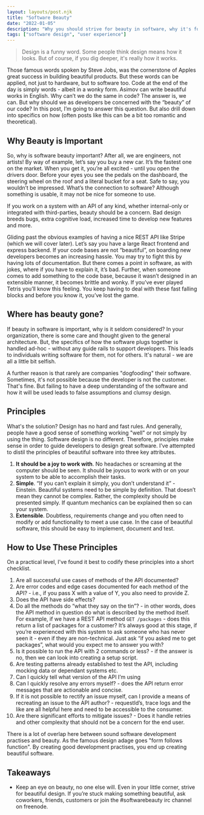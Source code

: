 ```yaml
---
layout: layouts/post.njk
title: "Software Beauty"
date: "2022-01-05"
description: "Why you should strive for beauty in software, why it's forgotten and how to make software beautiful."
tags: ["software design", "user experience"]
---
```


> Design is a funny word. Some people think design means how it looks. But of course, if you dig deeper, it's really how it works.

Those famous words spoken by Steve Jobs, was the cornerstone of Apples great success in building beautiful products. But these words can be applied, not just to hardware, but to software too. Code at the end of the day is simply words - albeit in a wonky form. Asimov can write beautiful works in English. Why can’t we do the same in code? The answer is, we can. But why should we as developers be concerned with the “beauty” of our code? In this post, I’m going to answer this question. But also drill down into specifics on how (often posts like this can be a bit too romantic and theoretical).

## Why Beauty is Important

So, why is software beauty important? After all, we are engineers, not artists! By way of example, let’s say you buy a new car. It’s the fastest one on the market. When you get it, you’re all excited - until you open the drivers door. Before your eyes you see the pedals on the dashboard, the steering wheel on the roof and a literal bucket for a seat. Safe to say, you wouldn’t be impressed.
What’s the connection to software? Although something is usable, it may not be nice for someone to use.

If you work on a system with an API of any kind, whether internal-only or integrated with third-parties, beauty should be a concern. Bad design breeds bugs, extra cognitive load, increased time to develop new features and more.

Gliding past the obvious examples of having a nice REST API like Stripe (which we will cover later). Let’s say you have a large React frontend and express backend. If your code bases are not “beautiful”, on boarding new developers becomes an increasing hassle. You may try to fight this by having lots of documentation. But there comes a point in software, as with jokes, where if you have to explain it, it’s bad.
Further, when someone comes to add something to the code base, because it wasn’t designed in an extensible manner, it becomes brittle and wonky. If you’ve ever played Tetris you’ll know this feeling. You keep having to deal with these fast falling blocks and before you know it, you’ve lost the game.

## Where has beauty gone?

If beauty in software is important, why is it seldom considered? In your organization, there is some care and thought given to the general architecture. But, the specifics of how the software plugs together is handled ad-hoc - without any guide rails to support developers. This leads to individuals writing software for them, not for others. It's natural - we are all a little bit selfish.

A further reason is that rarely are companies "dogfooding" their software. Sometimes, it's not possible because the developer is not the customer. That's fine. But failing to have a deep understanding of the software and how it will be used leads to false assumptions and clumsy design.

## Principles

What's the solution? Design has no hard and fast rules. And generally, people have a good sense of something working "well" or not simply by using the thing. Software design is no different. Therefore, principles make sense in order to guide developers to design great software. I’ve attempted to distil the principles of beautiful software into three key attributes.

1. **It should be a joy to work with**. No headaches or screaming at the computer should be seen. It should be joyous to work with or on your system to be able to accomplish their tasks.
2. **Simple**. “If you can’t explain it simply, you don’t understand it” - Einstein. Beautiful systems need to be simple by definition. That doesn’t mean they cannot be complex. Rather, the complexity should be presented simply. If quantum mechanics can be explained then so can your system.
3. **Extensible**. Doubtless, requirements change and you often need to modify or add functionality to meet a use case. In the case of beautiful software, this should be easy to implement, document and test.

## How to Use These Principles

On a practical level, I've found it best to codify these principles into a short checklist.

1. Are all successful use cases of methods of the API documented?
2. Are error codes and edge cases documented for each method of the API? - i.e., if you pass X with a value of Y, you also need to provide Z.
3. Does the API have side effects?
4. Do all the methods do “what they say on the tin”? - in other words, does the API method in question do what is described by the method itself. For example, if we have a REST API method `GET /packages` - does this return a list of packages for a customer? It’s always good at this stage, if you’re experienced with this system to ask someone who has never seen it - even if they are non-technical. Just ask “if you asked me to get packages”, what would you expect me to answer you with?
5. Is it possible to run the API with 2 commands or less? - if the answer is no, then we can look into creating a setup script.
6. Are testing patterns already established to test the API, including mocking data or dependant systems etc.
7. Can I quickly tell what version of the API I’m using
8. Can I quickly resolve any errors myself? - does the API return error messages that are actionable and concise.
9. If it is not possible to rectify an issue myself, can I provide a means of recreating an issue to the API author? - requestId’s, trace logs and the like are all helpful here and need to be accessible to the consumer.
10. Are there significant efforts to mitigate issues? - Does it handle retries and other complexity that should not be a concern for the end user.

There is a lot of overlap here between sound software development practises and beauty. As the famous design adage goes "form follows function". By creating good development practises, you end up creating beautiful software.

## Takeaways

- Keep an eye on beauty, no one else will. Even in your little corner, strive for beautiful design. If you’re stuck making something beautiful, ask coworkers, friends, customers or join the #softwarebeauty irc channel on freenode.
